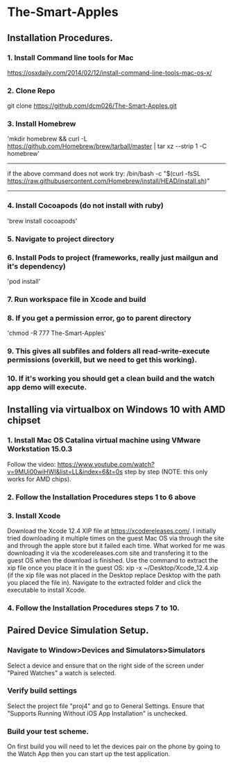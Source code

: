 # The-Smart-Apples

## Installation Procedures.

### 1. Install Command line tools for Mac
https://osxdaily.com/2014/02/12/install-command-line-tools-mac-os-x/

### 2. Clone Repo
git clone https://github.com/dcm026/The-Smart-Apples.git

### 3. Install Homebrew
'mkdir homebrew && curl -L https://github.com/Homebrew/brew/tarball/master | tar xz --strip 1 -C homebrew'
***
if the above command does not work try:
/bin/bash -c "$(curl -fsSL https://raw.githubusercontent.com/Homebrew/install/HEAD/install.sh)"
***

### 4. Install Cocoapods (do not install with ruby)
'brew install cocoapods'

### 5. Navigate to project directory

### 6. Install Pods to project (frameworks, really just mailgun and it's dependency)
'pod install'

### 7. Run workspace file in Xcode and build

### 8. If you get a permission error, go to parent directory
'chmod -R 777 The-Smart-Apples'

### 9. This gives all subfiles and folders all read-write-execute permissions (overkill, but we need to get this working).

### 10. If it's working you should get a clean build and the watch app demo will execute.


## Installing via virtualbox on Windows 10 with AMD chipset

### 1. Install Mac OS Catalina virtual machine using VMware Workstation 15.0.3
Follow the video: https://www.youtube.com/watch?v=9MUi00wiHWI&list=LL&index=6&t=0s step by step (NOTE: this only works for AMD chips).

### 2. Follow the Installation Procedures steps 1 to 6 above

### 3. Install Xcode
Download the Xcode 12.4 XIP file at https://xcodereleases.com/. I initially tried downloading it multiple times on the guest Mac OS via through the site and through the apple store but it failed each time. What worked for me was downloading it via the xcodereleases.com site and transfering it to the guest OS when the download is finished.
Use the command to extract the xip file once you place it in the guest OS: xip -x ~/Desktop/Xcode_12.4.xip (if the xip file was not placed in the Desktop replace Desktop with the path you placed the file in). Navigate to the extracted folder and click the executable to install Xcode.

### 4. Follow the Installation Procedures steps 7 to 10.

## Paired Device Simulation Setup.

### Navigate to Window>Devices and Simulators>Simulators
Select a device and ensure that on the right side of the screen under "Paired Watches" a watch is selected.

### Verify build settings
Select the project file "proj4" and go to General Settings.  Ensure that "Supports Running Without iOS App Installation" is unchecked.

### Build your test scheme.
On first build you will need to let the devices pair on the phone by going to the Watch App then you can start up the test application.

